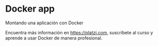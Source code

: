 # Docker app

Montando una aplicación con Docker 

Encuentra más información en https://platzi.com, suscríbete al curso y aprende
a usar Docker de manera profesional.